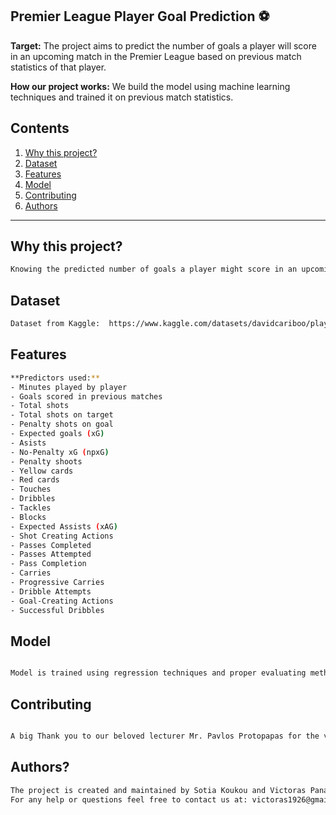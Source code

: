**Premier League Player Goal Prediction ⚽️**
---
**Target:**
The project aims to predict the number of goals a player will score in an upcoming match in the Premier League based on previous match statistics of that player.

**How our project works:**
We build the model using machine learning techniques and trained it on previous match statistics.


## Contents
1. [Why this project?](#why-this-project)  
2. [Dataset](#dataset)  
3. [Features](#features)  
4. [Model](#model)
5. [Contributing](#contributing)
6. [Authors](#authors)

---

## Why this project?

```bash
Knowing the predicted number of goals a player might score in an upcoming match is a useful insight for the scouting department of the team. Also, knowing the goals that will be scored in an upcoming match by a player assists in setting up the starting XI and adjusting the tactics of the match. Moreover, it can help manage the team's attacking players and help the scouting team make decisions on potential transfers. Lastly, it will assist fans to bet on players scoring in upcoming matches.

```
## Dataset
```bash
Dataset from Kaggle:  https://www.kaggle.com/datasets/davidcariboo/player-scores/data

```

## Features
```bash 
**Predictors used:**
- Minutes played by player
- Goals scored in previous matches
- Total shots
- Total shots on target
- Penalty shots on goal
- Expected goals (xG)
- Asists
- No-Penalty xG (npxG)
- Penalty shoots
- Yellow cards
- Red cards
- Touches
- Dribbles
- Tackles
- Blocks
- Expected Assists (xAG)
- Shot Creating Actions
- Passes Completed
- Passes Attempted
- Pass Completion
- Carries
- Progressive Carries
- Dribble Attempts
- Goal-Creating Actions
- Successful Dribbles

```
## Model

```bash

Model is trained using regression techniques and proper evaluating methods, like RMSE. Moreover, using an input statement form the user we used Decision Trees to predict the number a goals that player will score in an upcoming match
```



## Contributing
```bash

A big Thank you to our beloved lecturer Mr. Pavlos Protopapas for the valuable lessons he tought us that accompanied us throughout this journey, as well as our ecellent mentors Miss Anshika Gupta and Mr. Nawang Thinley Bhutia for their support and guidance through this project!

```

## Authors?

```bash
The project is created and maintained by Sotia Koukou and Victoras Panayiotides.
For any help or questions feel free to contact us at: victoras1926@gmail.com or sotikou5@gmail.com
 ```

